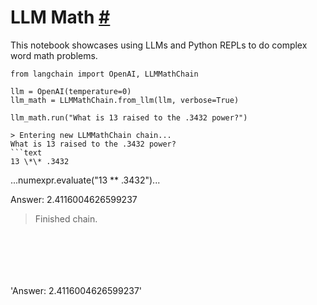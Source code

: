 


 LLM Math
 [#](#llm-math "Permalink to this headline")
=======================================================



 This notebook showcases using LLMs and Python REPLs to do complex word math problems.
 







```
from langchain import OpenAI, LLMMathChain

llm = OpenAI(temperature=0)
llm_math = LLMMathChain.from_llm(llm, verbose=True)

llm_math.run("What is 13 raised to the .3432 power?")

```








```
> Entering new LLMMathChain chain...
What is 13 raised to the .3432 power?
```text
13 \*\* .3432
```
...numexpr.evaluate("13 \*\* .3432")...

Answer: 2.4116004626599237
> Finished chain.

```






```
'Answer: 2.4116004626599237'

```







